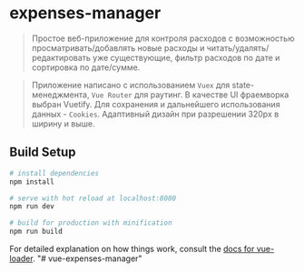 # expenses-manager

> Простое веб-приложение для контроля расходов с возможностью просматривать/добавлять новые расходы и читать/удалять/редактировать уже существующие,  фильтр расходов по дате и сортировка по дате/сумме.

>Приложение написано с использованием `Vuex` для state-менеджмента, `Vue Router` для раутинг. В качестве UI фраемворка выбран Vuetify. Для сохранения и дальнейшего использования данных - `Cookies`. Адаптивный дизайн при разрешении 320px в ширину и выше.

## Build Setup

``` bash
# install dependencies
npm install

# serve with hot reload at localhost:8080
npm run dev

# build for production with minification
npm run build
```

For detailed explanation on how things work, consult the [docs for vue-loader](http://vuejs.github.io/vue-loader).
"# vue-expenses-manager" 

